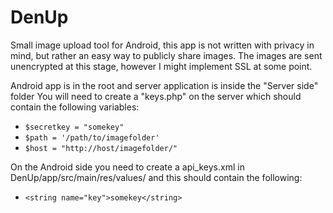 DenUp
=====

Small image upload tool for Android, this app is not written with privacy in mind, but rather an easy way to publicly share images. The images are sent unencrypted at this stage, however I might implement SSL at some point.  

Android app is in the root and server application is inside the "Server side" folder 
You will need to create a "keys.php" on the server which should contain the following variables: 

- `$secretkey = "somekey"`
- `$path = '/path/to/imagefolder'`
- `$host = "http://host/imagefolder/"`

On the Android side you need to create a api_keys.xml in DenUp/app/src/main/res/values/ and this should contain the following: 
- `<string name="key">somekey</string>`
